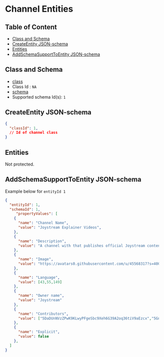 Channel Entities
==============================

Table of Content
----------------
<!-- TOC START min:1 max:3 link:true asterisk:false update:true -->
  - [Class and Schema](#class-and-schema)
  - [CreateEntity JSON-schema](#createentity-json-schema)
  - [Entities](#entities)
  - [AddSchemaSupportToEntity JSON-schema](#addschemasupporttoentity-json-schema)
<!-- TOC END -->

## Class and Schema

- [class](/joystream-content-system/classes/general/channel.md)
- Class Id : `NA`
- [schema](/joystream-content-system/schemas/general/channel.md)
- Supported schema Id(s): `1`

## CreateEntity JSON-schema
```json
{
  "classId": 1,
  // Id of channel class
}
```

## Entities

Not protected.

## AddSchemaSupportToEntity JSON-schema
Example below for `entityId 1`

```json
{
  "entityId": 1,
  "schemaId": 1,
     "propertyValues": [
    {
      "name": "Channel Name",
      "value": "Joystream Explainer Videos",
    },
    {
      "name": "Description",
      "value": "A channel with that publishes official Joystream content!",
    },
    {
      "name": "Image",
      "value": "https://avatars0.githubusercontent.com/u/45568317?s=400&v=4",
    },
    {
      "name": "Language",
      "value": [43,55,149]
    },
    {
      "name": "Owner name",
      "value": "Joystream"
    },
    {
      "name": "Contributors",
      "value": ["5DaDUnNVzZPwK9KLwyPFgeSbc9Xeh6G39A2oq36tiV9aEzcx","5Gn9n7SDJ7VgHqHQWYzkSA4vX6DCmS5TFWdHxikTXp9b4L32"]
    },
    {
      "name": "Explicit",
      "value": false
    },
  ]
}
```
